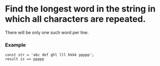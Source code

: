 # Find the longest word in the string in which all characters are repeated. #

There will be only one such word per line. 

### Example ###

    const str = 'abc def ghl lll kkkk ppppp';
    result is => ppppp
